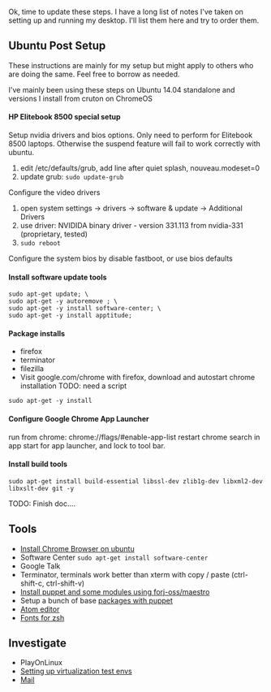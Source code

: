 Ok, time to update these steps.  I have a long list of notes I've taken on setting up and running my desktop.
I'll list them here and try to order them.

Ubuntu Post Setup
-----------------
These instructions are mainly for my setup but might apply to others who are doing the same.  Feel free to borrow as needed.

I've mainly been using these steps on Ubuntu 14.04 standalone and versions I install from cruton on ChromeOS

#### HP Elitebook 8500 special setup ####
Setup nvidia drivers and bios options.  Only need to perform for Elitebook 8500 laptops.  Otherwise the suspend feature will fail to work correctly with ubuntu.

1. edit /etc/defaults/grub, add line after quiet splash, nouveau.modeset=0
2. update grub: ```sudo update-grub```

Configure the video drivers

1. open system settings -> drivers -> software & update -> Additional Drivers
2. use driver: NVIDIDA binary driver - version 331.113 from nvidia-331 (proprietary, tested)
3. ```sudo reboot```

Configure the system bios by disable fastboot, or use bios defaults

#### Install software update tools ####
```script
sudo apt-get update; \
sudo apt-get -y autoremove ; \
sudo apt-get -y install software-center; \
sudo apt-get -y install apptitude;
```

#### Package installs ####
* firefox
* terminator
* filezilla
* Visit google.com/chrome with firefox, download and autostart chrome installation
TODO: need a script
```script
sudo apt-get -y install 
```

#### Configure Google Chrome App Launcher ####

   run from chrome: chrome://flags/#enable-app-list
   restart chrome
   search in app start for app launcher, and lock to tool bar.

#### Install build tools ####
```script
sudo apt-get install build-essential libssl-dev zlib1g-dev libxml2-dev libxslt-dev git -y
```


TODO: Finish doc....

Tools
-----
* [Install Chrome Browser on ubuntu](chrome-browser.md)
* Software Center ```sudo apt-get install software-center```
* Google Talk
* Terminator, terminals work better than xterm with copy / paste (ctrl-shift-c, ctrl-shift-v)
* [Install puppet and some modules using forj-oss/maestro](puppet27.md)
* Setup a bunch of base [packages with puppet](puppet_packages.md)
* [Atom editor](atom.md)
* [Fonts for zsh](powerline-fonts.md)

Investigate
-----------
* PlayOnLinux
* [Setting up virtualization test envs](virtualization.md)
* [Mail](davmail.md)
